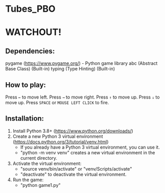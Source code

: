 # Tubes_PBO
# WATCHOUT!

## Dependencies:
pygame (https://www.pygame.org/) - Python game library
abc (Abstract Base Class) (Built-in)
typing (Type Hinting) (Built-in)

## How to play:
Press `←` to move left.
Press `→` to move right.
Press `↑` to move up.
Press `↓` to move up.
Press `SPACE` or `MOUSE LEFT CLICK` to fire.

## Installation:
1. Install Python 3.8+ (https://www.python.org/downloads/)
2. Create a new Python 3 virtual environment (https://docs.python.org/3/tutorial/venv.html)
    - If you already have a Python 3 virtual environment, you can use it.
    - "python -m venv venv" creates a new virtual environment in the current directory.
3. Activate the virtual environment:
    - "source venv/bin/activate" or "venv/Scripts/activate"
    - "deactivate" to deactivate the virtual environment.
4. Run the game:
    - "python game1.py"
